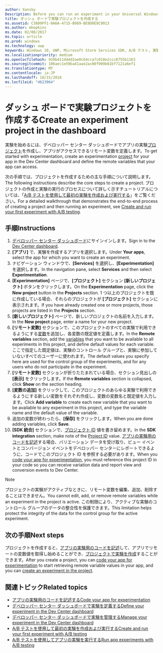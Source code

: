 ```yaml
---
author: Xansky
Description: Before you can run an experiment in your Universal Windows Platform (UWP) app with A/B testing, you must create a project and define your remote variables in the Dev Center dashboard.
title: ダッシュ ボードで実験プロジェクトを作成する
ms.assetid: C3809FF1-0A6A-4715-B989-BE9D0E8C9013
ms.author: mhopkins
ms.date: 02/08/2017
ms.topic: article
ms.prod: windows
ms.technology: uwp
keywords: Windows 10, UWP, Microsoft Store Services SDK, A/B テスト, 実験
ms.localizationpriority: medium
ms.openlocfilehash: 920b411d44d2ae0c64cca7c018e2ccc8755b1163
ms.sourcegitcommit: 106aec1e59ba41aae2ac00f909b81bf7121a6ef1
ms.translationtype: MT
ms.contentlocale: ja-JP
ms.lasthandoff: 10/15/2018
ms.locfileid: "4623964"
---
```

# <a name="create-an-experiment-project-in-the-dashboard"></a><span data-ttu-id="0b6a9-103">ダッシュ ボードで実験プロジェクトを作成する</span><span class="sxs-lookup"><span data-stu-id="0b6a9-103">Create an experiment project in the dashboard</span></span>

<span data-ttu-id="0b6a9-104">実験を始めるには、デベロッパー センター ダッシュボードでアプリの実験[プロジェクト](run-app-experiments-with-a-b-testing.md#terms)を作成し、アプリがアクセスできるリモート変数を定義します。</span><span class="sxs-lookup"><span data-stu-id="0b6a9-104">To get started with experimentation, create an experimentation [project](run-app-experiments-with-a-b-testing.md#terms) for your app in the Dev Center dashboard and define the remote variables that your app can access.</span></span>

<span data-ttu-id="0b6a9-105">次の手順では、プロジェクトを作成するための主な手順について説明します。</span><span class="sxs-lookup"><span data-stu-id="0b6a9-105">The following instructions describe the core steps to create a project.</span></span> <span data-ttu-id="0b6a9-106">プロジェクトの作成と実験の実行のプロセスについて詳しく示すチュートリアルについては、「[A/B テストを使用して最初の実験を作成および実行する](create-and-run-your-first-experiment-with-a-b-testing.md)」をご覧ください。</span><span class="sxs-lookup"><span data-stu-id="0b6a9-106">For a detailed walkthrough that demonstrates the end-to-end process of creating a project and then running an experiment, see [Create and run your first experiment with A/B testing](create-and-run-your-first-experiment-with-a-b-testing.md).</span></span>

## <a name="instructions"></a><span data-ttu-id="0b6a9-107">手順</span><span class="sxs-lookup"><span data-stu-id="0b6a9-107">Instructions</span></span>

1. <span data-ttu-id="0b6a9-108">[デベロッパー センター ダッシュボード](https://dev.windows.com/overview)にサインインします。</span><span class="sxs-lookup"><span data-stu-id="0b6a9-108">Sign in to the [Dev Center dashboard](https://dev.windows.com/overview).</span></span>
2. <span data-ttu-id="0b6a9-109">**[アプリ]** で、実験を作成するアプリを選択します。</span><span class="sxs-lookup"><span data-stu-id="0b6a9-109">Under **Your apps**, select the app for which you want to create an experiment.</span></span>
3. <span data-ttu-id="0b6a9-110">ナビゲーション ウィンドウで、**[Services]** を選択し、**[Experimentation]** を選択します。</span><span class="sxs-lookup"><span data-stu-id="0b6a9-110">In the navigation pane, select **Services** and then select **Experimentation**.</span></span>
4. <span data-ttu-id="0b6a9-111">**[Experimentation]** ページで、**[プロジェクト]** セクション **[新しいプロジェクト]** ボタンをクリックします。</span><span class="sxs-lookup"><span data-stu-id="0b6a9-111">On the **Experimentation** page, click the **New project** button in the **Projects** section.</span></span> <span data-ttu-id="0b6a9-112">1 つ以上のプロジェクトを既に作成している場合、それらのプロジェクトが **[プロジェクト]** セクションに表示されます。</span><span class="sxs-lookup"><span data-stu-id="0b6a9-112">If you have already created one or more projects, those projects are listed in the **Projects** section.</span></span>
5. <span data-ttu-id="0b6a9-113">**[新しいプロジェクト]** ページで、新しいプロジェクトの名前を入力します。</span><span class="sxs-lookup"><span data-stu-id="0b6a9-113">In the **New project** page, enter a name for your new project.</span></span>
6. <span data-ttu-id="0b6a9-114">**[リモート変数]** セクションで、このプロジェクトのすべての実験で利用できるようにする[変数](run-app-experiments-with-a-b-testing.md#terms)を追加し、各変数の既定値を定義します。</span><span class="sxs-lookup"><span data-stu-id="0b6a9-114">In the **Remote variables** section, add the [variables](run-app-experiments-with-a-b-testing.md#terms) that you want to be available to all experiments in this project, and define default values for each variable.</span></span> <span data-ttu-id="0b6a9-115">ここで指定した既定値は、実験のコントロール グループと、実験に参加していないすべてのユーザーに使われます。</span><span class="sxs-lookup"><span data-stu-id="0b6a9-115">The default values you specify here are used for the control group of the experiments, and for any users who do not participate in the experiment.</span></span>
  1. <span data-ttu-id="0b6a9-116">**[リモート変数]** セクションが折りたたまれている場合、セクション見出しの **[表示]** をクリックします。</span><span class="sxs-lookup"><span data-stu-id="0b6a9-116">If the **Remote variables** section is collapsed, click **Show** on the section heading.</span></span>
  2. <span data-ttu-id="0b6a9-117">**[変数の追加]** をクリックして、このプロジェクトのあらゆる実験で利用できるようにする新しい変数をそれぞれ作成し、変数の変数名と既定値を入力します。</span><span class="sxs-lookup"><span data-stu-id="0b6a9-117">Click **Add variable** to create each new variable that you want to be available to any experiment in this project, and type the variable name and the default value of the variable.</span></span>
  3. <span data-ttu-id="0b6a9-118">追加の変数が終わったら、**[保存]** をクリックします。</span><span class="sxs-lookup"><span data-stu-id="0b6a9-118">When you are done adding variables, click **Save**.</span></span>
3. <span data-ttu-id="0b6a9-119">**[SDK 統合]** セクションで、[プロジェクト ID](run-app-experiments-with-a-b-testing.md#terms) 値を書き留めます。</span><span class="sxs-lookup"><span data-stu-id="0b6a9-119">In the **SDK integration** section, make note of the [Project ID](run-app-experiments-with-a-b-testing.md#terms) value.</span></span> <span data-ttu-id="0b6a9-120">[アプリの実験用のコードを記述](code-your-experiment-in-your-app.md)する場合、バリエーション データを受け取り、ビュー イベントとコンバージョン イベントをデベロッパー センターにレポートできるように、コードでこのプロジェクト ID を参照する必要があります。</span><span class="sxs-lookup"><span data-stu-id="0b6a9-120">When you [code your app for experimentation](code-your-experiment-in-your-app.md), you must reference this project ID in your code so you can receive variation data and report view and conversion events to Dev Center.</span></span>

> [!NOTE]
> <span data-ttu-id="0b6a9-121">プロジェクトの実験がアクティブなときに、リモート変数を編集、追加、削除することはできません。</span><span class="sxs-lookup"><span data-stu-id="0b6a9-121">You cannot edit, add, or remove remote variables while an experiment in the project is active.</span></span> <span data-ttu-id="0b6a9-122">この制限により、アクティブな実験のコントロール グループのデータの整合性を保護できます。</span><span class="sxs-lookup"><span data-stu-id="0b6a9-122">This limitation helps protect the integrity of the data for the control group for the active experiment.</span></span>


## <a name="next-steps"></a><span data-ttu-id="0b6a9-123">次の手順</span><span class="sxs-lookup"><span data-stu-id="0b6a9-123">Next steps</span></span>

<span data-ttu-id="0b6a9-124">プロジェクトを作成すると、[アプリの実験用のコードを記述](code-your-experiment-in-your-app.md)して、アプリでリモートの変数値を取得し始めることができ、[プロジェクトで実験を作成](define-your-experiment-in-the-dev-center-dashboard.md)することができます。</span><span class="sxs-lookup"><span data-stu-id="0b6a9-124">After you create a project, you can [code your app for experimentation](code-your-experiment-in-your-app.md) to start retrieving remote variable values in your app, and you can [create an experiment in the project](define-your-experiment-in-the-dev-center-dashboard.md).</span></span>

## <a name="related-topics"></a><span data-ttu-id="0b6a9-125">関連トピック</span><span class="sxs-lookup"><span data-stu-id="0b6a9-125">Related topics</span></span>

* [<span data-ttu-id="0b6a9-126">アプリの実験用のコードを記述する</span><span class="sxs-lookup"><span data-stu-id="0b6a9-126">Code your app for experimentation</span></span>](code-your-experiment-in-your-app.md)
* [<span data-ttu-id="0b6a9-127">デベロッパー センター ダッシュボードで実験を定義する</span><span class="sxs-lookup"><span data-stu-id="0b6a9-127">Define your experiment in the Dev Center dashboard</span></span>](define-your-experiment-in-the-dev-center-dashboard.md)
* [<span data-ttu-id="0b6a9-128">デベロッパー センター ダッシュボードで実験を管理する</span><span class="sxs-lookup"><span data-stu-id="0b6a9-128">Manage your experiment in the Dev Center dashboard</span></span>](manage-your-experiment.md)
* [<span data-ttu-id="0b6a9-129">A/B テストを使用して最初の実験を作成および実行する</span><span class="sxs-lookup"><span data-stu-id="0b6a9-129">Create and run your first experiment with A/B testing</span></span>](create-and-run-your-first-experiment-with-a-b-testing.md)
* [<span data-ttu-id="0b6a9-130">A/B テストを使用してアプリの実験を実行する</span><span class="sxs-lookup"><span data-stu-id="0b6a9-130">Run app experiments with A/B testing</span></span>](run-app-experiments-with-a-b-testing.md)
